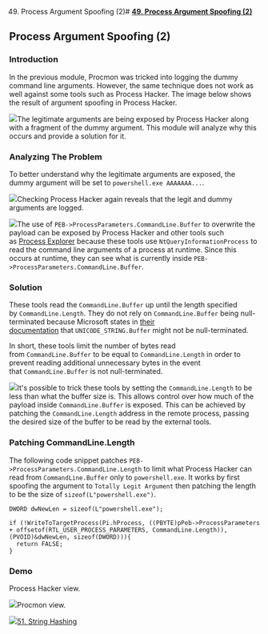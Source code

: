 49. Process Argument Spoofing (2)# [**49. Process Argument Spoofing (2)**](https://maldevacademy.com/modules/49)

## **Process Argument Spoofing (2)**

### **Introduction**

In the previous module, Procmon was tricked into logging the dummy command line arguments. However, the same technique does not work as well against some tools such as Process Hacker. The image below shows the result of argument spoofing in Process Hacker.

[![](49%20Process%20Argument%20Spoofing%20(2)%200f4d524b53fa4b2b9d2b2a52376a158a/spoofing-109614220-d9136e16-4a7e-4ce2-a309-db47577d6f88.png)](49%20Process%20Argument%20Spoofing%20(2)%200f4d524b53fa4b2b9d2b2a52376a158a/spoofing-109614220-d9136e16-4a7e-4ce2-a309-db47577d6f88.png)The legitimate arguments are being exposed by Process Hacker along with a fragment of the dummy argument. This module will analyze why this occurs and provide a solution for it.

### **Analyzing The Problem**

To better understand why the legitimate arguments are exposed, the dummy argument will be set to `powershell.exe AAAAAAA...`.

[![](49%20Process%20Argument%20Spoofing%20(2)%200f4d524b53fa4b2b9d2b2a52376a158a/spoofing-209614417-27d1960a-a101-4d6d-8247-e49c9a387556.png)](49%20Process%20Argument%20Spoofing%20(2)%200f4d524b53fa4b2b9d2b2a52376a158a/spoofing-209614417-27d1960a-a101-4d6d-8247-e49c9a387556.png)Checking Process Hacker again reveals that the legit and dummy arguments are logged.

[![](49%20Process%20Argument%20Spoofing%20(2)%200f4d524b53fa4b2b9d2b2a52376a158a/spoofing-309614553-c8f18edc-301f-4bca-92e6-bf65ae03bddf.png)](49%20Process%20Argument%20Spoofing%20(2)%200f4d524b53fa4b2b9d2b2a52376a158a/spoofing-309614553-c8f18edc-301f-4bca-92e6-bf65ae03bddf.png)The use of `PEB->ProcessParameters.CommandLine.Buffer` to overwrite the payload can be exposed by Process Hacker and other tools such as [Process Explorer](https://learn.microsoft.com/en-us/sysinternals/downloads/process-explorer) because these tools use `NtQueryInformationProcess` to read the command line arguments of a process at runtime. Since this occurs at runtime, they can see what is currently inside `PEB->ProcessParameters.CommandLine.Buffer`.

### **Solution**

These tools read the `CommandLine.Buffer` up until the length specified by `CommandLine.Length`. They do not rely on `CommandLine.Buffer` being null-terminated because Microsoft states in [their documentation](https://learn.microsoft.com/en-us/windows/win32/api/subauth/ns-subauth-unicode_string) that `UNICODE_STRING.Buffer` might not be null-terminated.

In short, these tools limit the number of bytes read from `CommandLine.Buffer` to be equal to `CommandLine.Length` in order to prevent reading additional unnecessary bytes in the event that `CommandLine.Buffer` is not null-terminated.

[![](49%20Process%20Argument%20Spoofing%20(2)%200f4d524b53fa4b2b9d2b2a52376a158a/spoofing-409618296-d64a33d8-0d25-400f-9a2d-47d9483ec70f.png)](49%20Process%20Argument%20Spoofing%20(2)%200f4d524b53fa4b2b9d2b2a52376a158a/spoofing-409618296-d64a33d8-0d25-400f-9a2d-47d9483ec70f.png)It's possible to trick these tools by setting the `CommandLine.Length` to be less than what the buffer size is. This allows control over how much of the payload inside `CommandLine.Buffer` is exposed. This can be achieved by patching the `CommandLine.Length` address in the remote process, passing the desired size of the buffer to be read by the external tools.

### **Patching CommandLine.Length**

The following code snippet patches `PEB->ProcessParameters.CommandLine.Length` to limit what Process Hacker can read from `CommandLine.Buffer` only to `powershell.exe`. It works by first spoofing the argument to `Totally Legit Argument` then patching the length to be the size of `sizeof(L"powershell.exe")`.


```
DWORD dwNewLen = sizeof(L"powershell.exe");

if (!WriteToTargetProcess(Pi.hProcess, ((PBYTE)pPeb->ProcessParameters + offsetof(RTL_USER_PROCESS_PARAMETERS, CommandLine.Length)), (PVOID)&dwNewLen, sizeof(DWORD))){
  return FALSE;
}

```
### **Demo**

Process Hacker view.

[![](49%20Process%20Argument%20Spoofing%20(2)%200f4d524b53fa4b2b9d2b2a52376a158a/spoofing-509622098-ebfd8016-9d4d-413f-929f-53e8465666dd.png)](49%20Process%20Argument%20Spoofing%20(2)%200f4d524b53fa4b2b9d2b2a52376a158a/spoofing-509622098-ebfd8016-9d4d-413f-929f-53e8465666dd.png)Procmon view.

[![](49%20Process%20Argument%20Spoofing%20(2)%200f4d524b53fa4b2b9d2b2a52376a158a/spoofing-609622288-7f9400eb-100e-490a-a5a6-adbfa2b61f42.png)](49%20Process%20Argument%20Spoofing%20(2)%200f4d524b53fa4b2b9d2b2a52376a158a/spoofing-609622288-7f9400eb-100e-490a-a5a6-adbfa2b61f42.png)[51. String Hashing](49%20Process%20Argument%20Spoofing%20(2)%200f4d524b53fa4b2b9d2b2a52376a158a/51%20String%20Hashing%2067af0332497148fa85a9f95864996ede.html)